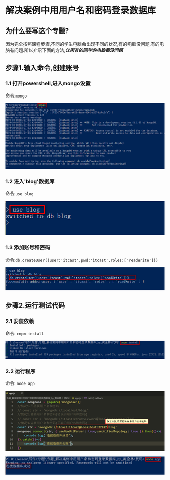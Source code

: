 # 解决案例中用用户名和密码登录数据库

## 为什么要写这个专题?

因为完全按照课程步骤,不同的学生电脑会出现不同的状况,有的电脑没问题,有的电脑有问题.所以介绍下面的方法,***让所有的同学的电脑都没问题***

## 步骤1.输入命令,创建账号

### 1.1 打开powershell,进入mongo设置

命令:`mongo`

![](.\images\1_1.png)

### 1.2 进入'blog'数据库

命令:`use blog`

![](.\images\1_2.png)

### 1.3 添加账号和密码

命令:`db.createUser({user:'itcast',pwd:'itcast',roles:['readWrite']})`

![](.\images\1_3.png)

## 步骤2.运行测试代码

### 2.1 安装依赖

命令: `cnpm install`

![](.\images\2_1.png)

### 2.2 运行程序
命令: `node app`

![](.\images\2_2.png)

![](.\images\2_3.png)


